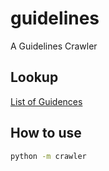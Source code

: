 # guidelines

A Guidelines Crawler

## Lookup

[List of Guidences](guidence-list.md)

## How to use

```bash
python -m crawler
```
